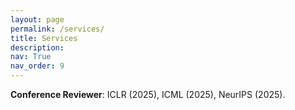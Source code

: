 ```yaml
---
layout: page
permalink: /services/
title: Services
description: 
nav: True
nav_order: 9
---
```


**Conference Reviewer**: ICLR (2025), ICML (2025), NeurIPS (2025).
